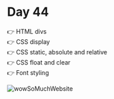 # Day 44
👉 HTML divs  
👉 CSS display  
👉 CSS static, absolute and relative  
👉 CSS float and clear  
👉 Font styling


![wowSoMuchWebsite](https://user-images.githubusercontent.com/22590804/164049094-05d8629b-3f0a-43ff-8767-c722713a144f.png)
